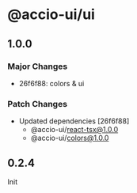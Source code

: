 # @accio-ui/ui

## 1.0.0

### Major Changes

- 26f6f88: colors & ui

### Patch Changes

- Updated dependencies [26f6f88]
  - @accio-ui/react-tsx@1.0.0
  - @accio-ui/colors@1.0.0

## 0.2.4

Init
